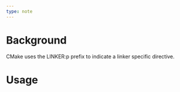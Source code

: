```yaml
---
type: note
---
```

# Background
CMake uses the LINKER:p prefix to indicate a linker specific directive. 

# Usage